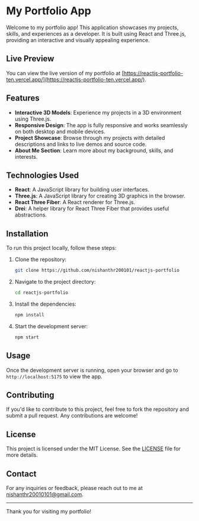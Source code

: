 # My Portfolio App

Welcome to my portfolio app! This application showcases my projects, skills, and experiences as a developer. It is built using React and Three.js, providing an interactive and visually appealing experience.

## Live Preview

You can view the live version of my portfolio at [https://reactjs-portfolio-ten.vercel.app/](https://reactjs-portfolio-ten.vercel.app/).

## Features

- **Interactive 3D Models**: Experience my projects in a 3D environment using Three.js.
- **Responsive Design**: The app is fully responsive and works seamlessly on both desktop and mobile devices.
- **Project Showcase**: Browse through my projects with detailed descriptions and links to live demos and source code.
- **About Me Section**: Learn more about my background, skills, and interests.

## Technologies Used

- **React**: A JavaScript library for building user interfaces.
- **Three.js**: A JavaScript library for creating 3D graphics in the browser.
- **React Three Fiber**: A React renderer for Three.js.
- **Drei**: A helper library for React Three Fiber that provides useful abstractions.

## Installation

To run this project locally, follow these steps:

1. Clone the repository:
   ```bash
   git clone https://github.com/nishanthr200101/reactjs-portfolio
   ```
2. Navigate to the project directory:
   ```bash
   cd reactjs-portfolio
   ```
3. Install the dependencies:
   ```bash
   npm install
   ```
4. Start the development server:
   ```bash
   npm start
   ```

## Usage

Once the development server is running, open your browser and go to `http://localhost:5175` to view the app.

## Contributing

If you'd like to contribute to this project, feel free to fork the repository and submit a pull request. Any contributions are welcome!

## License

This project is licensed under the MIT License. See the [LICENSE](LICENSE) file for more details.

## Contact

For any inquiries or feedback, please reach out to me at [nishanthr20010101@gmail.com](mailto:nishanthr20010101.com).

---

Thank you for visiting my portfolio!
